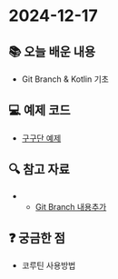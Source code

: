 # 2024-12-17

## 📚 오늘 배운 내용
- Git Branch & Kotlin 기초

## 💻 예제 코드
<!-- 실습한 코드나 예제를 추가 -->
- [구구단 예제](../../src/main/kotlin/day02/MultiplicationTable.kt)

## 🔍 참고 자료
- - [Git Branch 내용추가](../topics/git.md)

## ❓ 궁금한 점
- 코루틴 사용방법